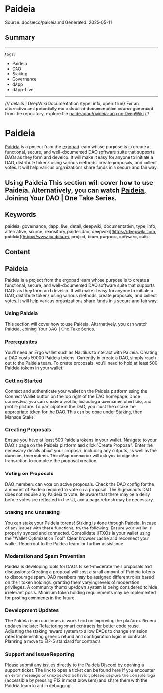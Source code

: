 # Paideia
Source: docs/eco/paideia.md
Generated: 2025-05-11

## Summary
---
tags:
  - Paideia
  - DAO
  - Staking
  - Governance
  - dApp
  - dApp-Live
---

/// details | DeepWiki Documentation
    {type: info, open: true}
For an alternative and potentially more detailed documentation source generated from the repository, explore the [paideiadao/paideia-app on DeepWiki](https://deepwiki.com/paideiadao/paideia-app)
///



# Paideia
[Paideia](https://www.paideia.im) is a project from the [ergopad](ergopad.md) team whose purpose is to create a functional, secure, and well-documented DAO software suite that supports DAOs as they form and develop. It will make it easy for anyone to initiate a DAO, distribute tokens using various methods, create proposals, and collect votes. It will help various organizations share funds in a secure and fair way.

## Using Paideia This section will cover how to use Paideia. Alternatively, you can watch [Paideia, Joining Your DAO | One Take Series](https://youtu.be/YUGNLQ6n8BA).

## Keywords
paideia, governance, dapp, live, detail, deepwiki, documentation, type, info, alternative, source, repository, paideiadao, deepwiki](https://deepwiki.com, paideia](https://www.paideia.im, project, team, purpose, software, suite

## Content
## Paideia
Paideia is a project from the ergopad team whose purpose is to create a functional, secure, and well-documented DAO software suite that supports DAOs as they form and develop. It will make it easy for anyone to initiate a DAO, distribute tokens using various methods, create proposals, and collect votes. It will help various organizations share funds in a secure and fair way.

### Using Paideia
This section will cover how to use Paideia. Alternatively, you can watch Paideia, Joining Your DAO | One Take Series.

### Prerequisites
You'll need an Ergo wallet such as Nautilus to interact with Paideia.
Creating a DAO costs 50000 Paideia tokens. Currently to create a DAO, simply reach out to the Paideia team.
To create proposals, you'll need to hold at least 500 Paideia tokens in your wallet.

### Getting Started
Connect and authenticate your wallet on the Paideia platform using the Connect Wallet button on the top right of the DAO homepage.
Once connected, you can create a profile, including a username, short bio, and profile picture.
To participate in the DAO, you must then stake the appropriate token for the DAO. This can be done under Staking, then Manage Stake.

### Creating Proposals
Ensure you have at least 500 Paideia tokens in your wallet.
Navigate to your DAO's page on the Paideia platform and click "Create Proposal".
Enter the necessary details about your proposal, including any outputs, as well as the duration, then submit. The dApp connector will ask you to sign the transaction to complete the proposal creation.

### Voting on Proposals
DAO members can vote on active proposals. Check the DAO config for the ammount of Paideia required to vote on a proposal. The Sigmanauts DAO does not require any Paideia to vote. Be aware that there may be a delay before votes are reflected in the UI, and a page refresh may be necessary.

### Staking and Unstaking
You can stake your Paideia tokens! Staking is done through Paideia. In case of any issues with these functions, try the following:
Ensure your wallet is properly synced and connected.
Consolidate UTXOs in your wallet using the "Wallet Optimization Tool".
Clear browser cache and reconnect your wallet.
Reach out to the Paideia team for further assistance.

### Moderation and Spam Prevention
Paideia is developing tools for DAOs to self-moderate their proposals and discussions:
Creating a proposal will cost a small amount of Paideia tokens to discourage spam.
DAO members may be assigned different roles based on their token holdings, granting them varying levels of moderation privileges.
A community thumb up/down system is being considered to hide irrelevant posts.
Minimum token holding requirements may be implemented for posting comments in the future.

### Development Updates
The Paideia team continues to work hard on improving the platform. Recent updates include:
Refactoring smart contracts for better code reuse
Adjusting the staking reward system to allow DAOs to change emission rates
Implementing generic refund and configuration logic in contracts
Planning a move to EIP-5 standard for contracts

### Support and Issue Reporting
Please submit any issues directly to the Paideia Discord by opening a support ticket. The link to open a ticket can be found here
If you encounter an error message or unexpected behavior, please capture the console logs (accessible by pressing F12 in most browsers) and share them with the Paideia team to aid in debugging.
